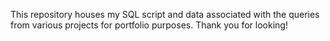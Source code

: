 This repository houses my SQL script and data associated with the queries from various projects for portfolio purposes.
Thank you for looking!
